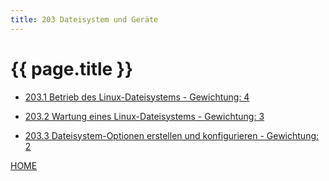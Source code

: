 ```yaml
---
title: 203 Dateisystem und Geräte
---
```


# {{ page.title }}


- [203.1 Betrieb des Linux-Dateisystems - Gewichtung: 4](./203.1.html)

- [203.2 Wartung eines Linux-Dateisystems - Gewichtung: 3](./203.2.html)

- [203.3 Dateisystem-Optionen erstellen und konfigurieren - Gewichtung: 2](./203.3.html)

[HOME](./)

